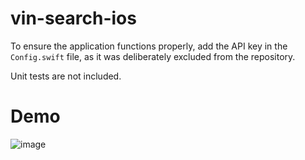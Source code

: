 # vin-search-ios
To ensure the application functions properly, add the API key in the `Config.swift` file, as it was deliberately excluded from the repository.

Unit tests are not included.

# Demo

![image](https://s1.gifyu.com/images/SBSoW.gif)